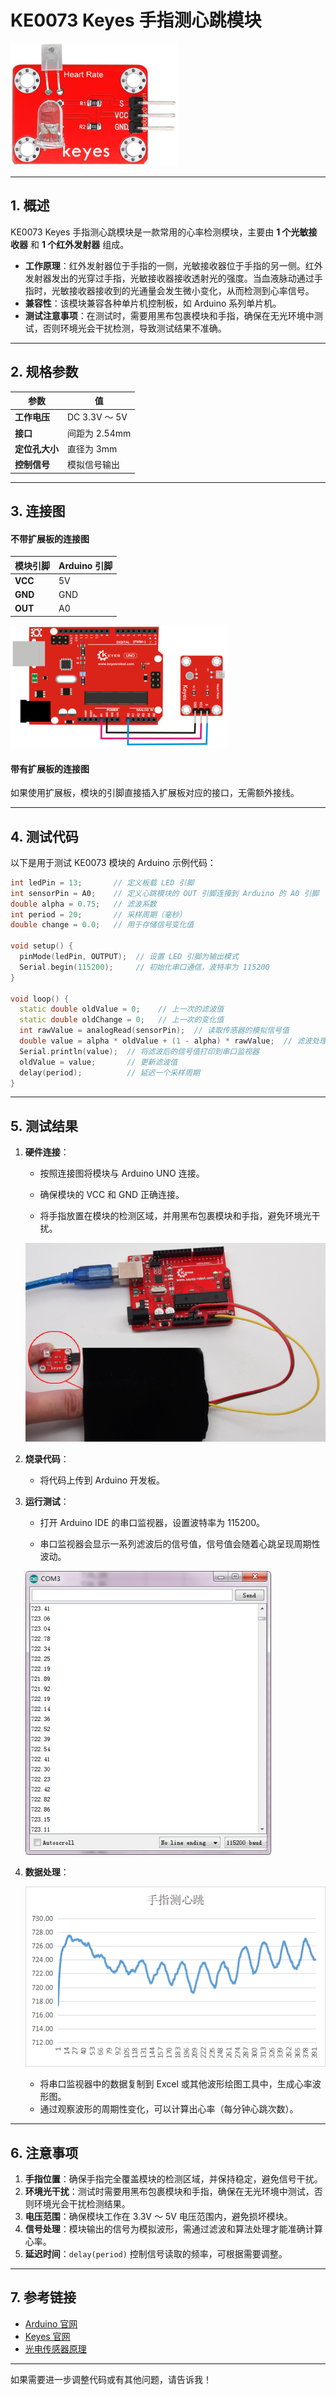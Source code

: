 # KE0073 Keyes 手指测心跳模块

![img-20230307140243](media/img-20230307140243.png)

---

## **1. 概述**

KE0073 Keyes 手指测心跳模块是一款常用的心率检测模块，主要由 **1 个光敏接收器** 和 **1 个红外发射器** 组成。  
- **工作原理**：红外发射器位于手指的一侧，光敏接收器位于手指的另一侧。红外发射器发出的光穿过手指，光敏接收器接收透射光的强度。当血液脉动通过手指时，光敏接收器接收到的光通量会发生微小变化，从而检测到心率信号。  
- **兼容性**：该模块兼容各种单片机控制板，如 Arduino 系列单片机。  
- **测试注意事项**：在测试时，需要用黑布包裹模块和手指，确保在无光环境中测试，否则环境光会干扰检测，导致测试结果不准确。

---

## **2. 规格参数**

| 参数            | 值                     |
|-----------------|------------------------|
| **工作电压**    | DC 3.3V ～ 5V          |
| **接口**        | 间距为 2.54mm          |
| **定位孔大小**  | 直径为 3mm             |
| **控制信号**    | 模拟信号输出           |

---

## **3. 连接图**

#### **不带扩展板的连接图**
| 模块引脚 | Arduino 引脚 |
|----------|--------------|
| **VCC**  | 5V           |
| **GND**  | GND          |
| **OUT**  | A0           |

![img-20230307140416](media/img-20230307140416.png)

#### **带有扩展板的连接图**

如果使用扩展板，模块的引脚直接插入扩展板对应的接口，无需额外接线。

---

## **4. 测试代码**

以下是用于测试 KE0073 模块的 Arduino 示例代码：

```cpp
int ledPin = 13;       // 定义板载 LED 引脚
int sensorPin = A0;    // 定义心跳模块的 OUT 引脚连接到 Arduino 的 A0 引脚
double alpha = 0.75;   // 滤波系数
int period = 20;       // 采样周期（毫秒）
double change = 0.0;   // 用于存储信号变化值

void setup() {
  pinMode(ledPin, OUTPUT);  // 设置 LED 引脚为输出模式
  Serial.begin(115200);     // 初始化串口通信，波特率为 115200
}

void loop() {
  static double oldValue = 0;    // 上一次的滤波值
  static double oldChange = 0;   // 上一次的变化值
  int rawValue = analogRead(sensorPin);  // 读取传感器的模拟信号值
  double value = alpha * oldValue + (1 - alpha) * rawValue;  // 滤波处理
  Serial.println(value);  // 将滤波后的信号值打印到串口监视器
  oldValue = value;       // 更新滤波值
  delay(period);          // 延迟一个采样周期
}
```

---

## **5. 测试结果**

1. **硬件连接**：
   - 按照连接图将模块与 Arduino UNO 连接。
   
   - 确保模块的 VCC 和 GND 正确连接。

   - 将手指放置在模块的检测区域，并用黑布包裹模块和手指，避免环境光干扰。
   
   	![image-20250319101823832](media/image-20250319101823832.png)
   
2. **烧录代码**：
   - 将代码上传到 Arduino 开发板。

3. **运行测试**：
   - 打开 Arduino IDE 的串口监视器，设置波特率为 115200。
   
   - 串口监视器会显示一系列滤波后的信号值，信号值会随着心跳呈现周期性波动。
   
   	![img-20230307140356](media/img-20230307140356.png)
   
4. **数据处理**：
   
   ![img-20230307140402](media/img-20230307140402.png)
   
   - 将串口监视器中的数据复制到 Excel 或其他波形绘图工具中，生成心率波形图。
   - 通过观察波形的周期性变化，可以计算出心率（每分钟心跳次数）。

---

## **6. 注意事项**

1. **手指位置**：确保手指完全覆盖模块的检测区域，并保持稳定，避免信号干扰。
2. **环境光干扰**：测试时需要用黑布包裹模块和手指，确保在无光环境中测试，否则环境光会干扰检测结果。
3. **电压范围**：确保模块工作在 3.3V ～ 5V 电压范围内，避免损坏模块。
4. **信号处理**：模块输出的信号为模拟波形，需通过滤波和算法处理才能准确计算心率。
5. **延迟时间**：`delay(period)` 控制信号读取的频率，可根据需要调整。

---

## **7. 参考链接**

- [Arduino 官网](https://www.arduino.cc/)
- [Keyes 官网](http://www.keyes-robot.com/)
- [光电传感器原理](https://en.wikipedia.org/wiki/Photoplethysmogram)

---

如果需要进一步调整代码或有其他问题，请告诉我！
